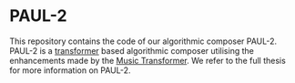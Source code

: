 # PAUL-2

This repository contains the code of our algorithmic composer PAUL-2.
PAUL-2 is a [transformer](https://arxiv.org/abs/1706.03762) based algorithmic composer utilising the enhancements made by the [Music Transformer](https://arxiv.org/abs/1809.04281).
We refer to the full thesis for more information on PAUL-2.